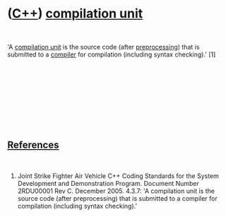 
 

 

 

 

 

([C++](Cpp.md)) [compilation unit](CppCompilationUnit.md)
===========================================================

 

'A [compilation unit](CppCompilationUnit.md) is the source code (after
[preprocessing](CppPreprocessor.md)) that is submitted to a
[compiler](CppCompiler.md) for compilation (including syntax
checking).' \[1\]

 

 

 

 

 

[References](CppReferences.md)
-------------------------------

 

1.  Joint Strike Fighter Air Vehicle C++ Coding Standards for the System
    Development and Demonstration Program. Document Number 2RDU00001
    Rev C. December 2005. 4.3.7: 'A compilation unit is the source code
    (after preprocessing) that is submitted to a compiler for
    compilation (including syntax checking).'

 

 

 

 

 

 

